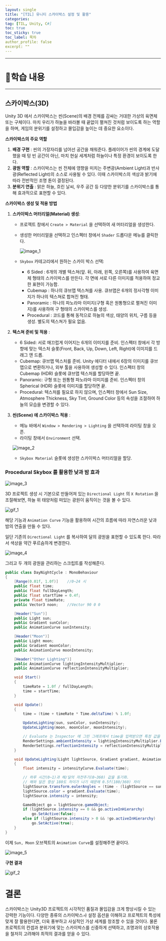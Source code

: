 ```yaml
---
layout: single
title: "[TIL] 유니티 스카이박스 설정 및 활용"
categories:
tag: [TIL, Unity, C#]
toc: true
toc_sticky: true
toc_label: 목차
author_profile: false
excerpt: ""
---
```


---

# 📖학습 내용

---

## 스카이박스(3D)

Unity 3D 에서 스카이박스는 씬(Scene)의 배경 전체를 감싸는 거대한 가상의 육면체 또는 구체이다. 마치 우리가 하늘을 바라볼 때 끝없이 펼쳐진 것처럼 보이도록 하는 역할을 하며, 게임의 분위기를 설정하고 몰입감을 높이는 데 중요한 요소이다.

**스카이박스의 주요 역할**

1. **배경 구현** : 씬의 가장자리를 넘어선 공간을 채워준다. 플레이어가 씬의 경계에 도달했을 때 텅 빈 공간이 아닌, 마치 현실 세계처럼 하늘이나 특정 환경이 보이도록 한다.
2. **광원 역할** : 스카이박스는 씬 전체에 영향을 미치는 주변광(Ambient Light)과 반사광(Reflected Light)의 소스로 사용될 수 있다. 이때 스카이박스의 색상과 밝기에 따라 전반적인 조명 톤이 결정된다.
3. **분위기 연출** : 맑은 하늘, 흐린 날씨, 우주 공간 등 다양한 분위기를 스카이박스를 통해 효과적으로 표현할 수 있다.

**스카이박스 생성 및 적용 방법**

1. **스카이박스 머터리얼(Material) 생성**:

   - 프로젝트 창에서 `Create > Material` 을 선택하여 새 머터리얼을 생성한다.
   - 생성한 머터리얼을 선택하고 인스펙터 창에서 `Shader` 드롭다운 메뉴를 클릭한다.

     ![image_1]({{site.url}}/images/2025-05/skyBoxShader.PNG)

   - `Skybox` 카테고리에서 원하는 스카이 박스 선택:
     - 6 Sided : 6개의 개별 텍스쳐(앞. 뒤, 아래, 왼쪽, 오른쪽)를 사용하여 육면체 형태의 스카이박스를 만든다. 각 면에 서로 다른 이미지를 적용하여 정교한 표현이 가능함.
     - Cubemap : 하나의 큐브맵 텍스쳐를 사용. 큐브맵은 6개의 정사각형 이미지가 하나의 텍스쳐로 합쳐진 형태.
     - Panoramic : 하나의 파노라마 이미지(구형 혹은 원통형으로 펼쳐진 이미지)를 사용하여 구 형태의 스카이박스를 생성.
     - Procedural : 코드를 통해 동적으로 하늘의 색상, 태양의 위치, 구름 등을 생성. 별도의 텍스쳐가 필요 없음.

2. **텍스쳐 준비 및 적용** :

   - 6 Sided: 서로 매끄럽게 이어지는 6개의 이미지를 준비. 인스펙터 창에서 각 방향에 맞는 텍스처 슬롯(Front, Back, Up, Down, Left, Right)에 이미지를 드래그 앤 드롭.
   - Cubemap: 큐브맵 텍스처를 준비. Unity 에디터 내에서 6장의 이미지를 큐브맵으로 변환하거나, 외부 툴을 사용하여 생성할 수 있다. 인스펙터 창의 Cubemap (HDR) 슬롯에 큐브맵 텍스처를 할당하면 끝.
   - Panoramic: 구형 또는 원통형 파노라마 이미지를 준비. 인스펙터 창의 Spherical (HDR) 슬롯에 이미지를 할당하면 끝.
   - Procedural: 텍스처를 필요로 하지 않으며, 인스펙터 창에서 Sun Size, Atmosphere Thickness, Sky Tint, Ground Color 등의 속성을 조절하여 하늘의 모습을 변경할 수 있다.

3. **씬(Scene) 에 스카이박스 적용** :

   - 메뉴 바에서 `Window > Rendering > Lighting` 을 선택하여 라이팅 창을 오픈.
   - 라이팅 창에서 `Environment` 선택.

   ![image_2]({{site.url}}/images/2025-05/lightingWindow.PNG)

   - `Skybox Material` 슬롯에 생성한 스카이박스 머터리얼을 할당.

### Procedural Skybox 를 활용한 낮과 밤 효과

![image_3]({{site.url}}/images/2025-05/skyboxRotation.jpg)

3D 프로젝트 생성 시 기본으로 만들어져 있는 `Directional Light` 의 `X Rotation` 을 조절해보면, 하늘 위 태양처럼 떠있는 광원이 움직이는 것을 볼 수 있다.

![gif_1]({{site.url}}/images/2025-05/sun.gif)

해당 기능과 `Animation Curve` 기능을 활용하여 시간의 흐름에 따라 자연스러운 낮과 밤의 연출을 만들 수 있다.

일단 기존의 `Directional Light` 를 복사하여 달의 광원을 표현할 수 있도록 한다. 따라서 색상을 약간 푸르슴하게 변경한다.

![image_4]({{site.url}}/images/2025-05/moon.PNG)

그리고 두 개의 광원을 관리하는 스크립트를 작성해준다.

```c#
public class DayNightCycle : MonoBehaviour
{
    [Range(0.01f, 1.0f)]    //0~24 시
    public float time;
    public float fullDayLength;
    public float startTime = 0.4f;
    private float timeRate;
    public Vector3 noon;    //Vector 90 0 0

    [Header("Sun")]
    public Light sun;
    public Gradient sunColor;
    public AnimationCurve sunIntensity;

    [Header("Moon")]
    public Light moon;
    public Gradient moonColor;
    public AnimationCurve moonIntensity;

    [Header("Other Lighting")]
    public AnimationCurve lightingIntensityMultiplier;
    public AnimationCurve reflectionIntensityMultiplier;

    void Start()
    {
        timeRate = 1.0f / fullDayLength;
        time = startTime;
    }

    void Update()
    {
        time = (time + timeRate * Time.deltaTime) % 1.0f;

        UpdateLighting(sun, sunColor, sunIntensity);
        UpdateLighting(moon, moonColor, moonIntensity);

        // Evaluate 는 Inspector 에 그린 그래프에서 time을 입력받으면 특정 값을 return
        RenderSettings.ambientIntensity = lightingIntensityMultiplier.Evaluate(time);
        RenderSettings.reflectionIntensity = reflectionIntensityMultiplier.Evaluate(time);
    }

    void UpdateLighting(Light lightSource, Gradient gradient, AnimationCurve intensityCurve)
    {
        float intensity = intensityCurve.Evaluate(time);

        // 하루 시간(0~1)과 해/달의 자전주기(0~360) 값을 동기화.
        // 해와 달은 항상 180도 차이가 나기 때문에 0.5f(180/360) 차이
        lightSource.transform.eulerAngles = (time - (lightSource == sun ? 0.25f : 0.75f)) * noon * 4f;
        lightSource.color = gradient.Evaluate(time);
        lightSource.intensity = intensity;

        GameObject go = lightSource.gameObject;
        if (lightSource.intensity == 0 && go.activeInHierarchy)
            go.SetActive(false);
        else if (lightSource.intensity > 0 && !go.activeInHierarchy)
            go.SetActive(true);
    }
}
```

이제 `Sun, Moon` 오브젝트의 `Animation Curve`를 설정해주면 끝이다.

![image_5]({{site.url}}/images/2025-05/dayAndNight.PNG)

**구현 결과**

![gif_2]({{site.url}}/images/2025-05/sunAndMoon.gif)

# 결론

스카이박스는 Unity3D 프로젝트의 시각적인 품질과 몰입감을 크게 향상시킬 수 있는 강력한 기능이다. 다양한 종류의 스카이박스ㅘ 설정 옵션을 이해하고 프로젝트의 특성에 맞게 잘 활용한다면, 더욱 풍부하고 사실적인 가상 세계를 창조할 수 있을 것이다. 물론 프로젝트의 컨셉과 분위기에 맞는 스카이박스를 신중하게 선택하고, 조명과의 상호작용을 철저히 고려해야 최적의 결과를 얻을 수 있다.
